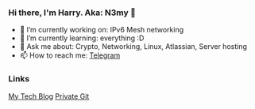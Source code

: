 ### Hi there, I'm Harry. Aka: N3my 👋

<!--
**n3myy/n3myy** is a ✨ _special_ ✨ repository because its `README.md` (this file) appears on your GitHub profile.


## Little bit about me:


- 😄 Pronouns: ...
- ⚡ Fun fact: ...
-->

- 🔭 I’m currently working on: IPv6 Mesh networking
- 🌱 I’m currently learning: everything :D
- 💬 Ask me about: Crypto, Networking, Linux, Atlassian, Server hosting
- 📫 How to reach me: [Telegram](https://web.telegram.org/#/im?p=@n3myy)


### Links
[My Tech Blog](https://room01.co.uk)
[Private Git](https://git.room01.co.uk)
